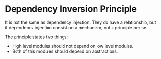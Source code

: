 # Dependency Inversion Principle
It is not the same as dependency injection. They do have a relationship, but it dependency injection consist on a mechanism, not a principle per se.

The principle states two things:
- High level modules should not depend on low level modules.
- Both of this modules should depend on abstractions.